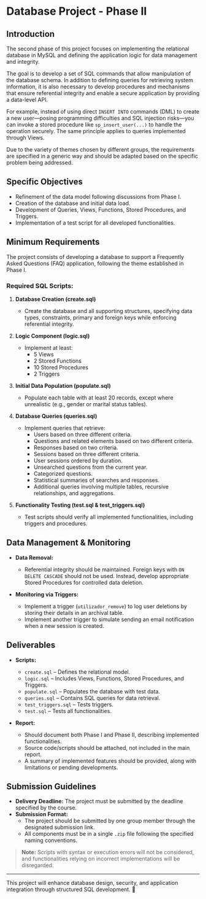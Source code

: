 # Database Project - Phase II

## Introduction
The second phase of this project focuses on implementing the relational database in MySQL and defining the application logic for data management and integrity. 

The goal is to develop a set of SQL commands that allow manipulation of the database schema. In addition to defining queries for retrieving system information, it is also necessary to develop procedures and mechanisms that ensure referential integrity and enable a secure application by providing a data-level API.

For example, instead of using direct `INSERT INTO` commands (DML) to create a new user—posing programming difficulties and SQL injection risks—you can invoke a stored procedure like `sp_insert_user(...)` to handle the operation securely. The same principle applies to queries implemented through Views.

Due to the variety of themes chosen by different groups, the requirements are specified in a generic way and should be adapted based on the specific problem being addressed.

## Specific Objectives
- Refinement of the data model following discussions from Phase I.
- Creation of the database and initial data load.
- Development of Queries, Views, Functions, Stored Procedures, and Triggers.
- Implementation of a test script for all developed functionalities.

## Minimum Requirements
The project consists of developing a database to support a Frequently Asked Questions (FAQ) application, following the theme established in Phase I.

### Required SQL Scripts:
1. **Database Creation (create.sql)**  
   - Create the database and all supporting structures, specifying data types, constraints, primary and foreign keys while enforcing referential integrity.

2. **Logic Component (logic.sql)**  
   - Implement at least:  
     - 5 Views  
     - 2 Stored Functions  
     - 10 Stored Procedures  
     - 2 Triggers  

3. **Initial Data Population (populate.sql)**  
   - Populate each table with at least 20 records, except where unrealistic (e.g., gender or marital status tables).

4. **Database Queries (queries.sql)**  
   - Implement queries that retrieve:  
     - Users based on three different criteria.  
     - Questions and related elements based on two different criteria.  
     - Responses based on two criteria.  
     - Sessions based on three different criteria.  
     - User sessions ordered by duration.  
     - Unsearched questions from the current year.  
     - Categorized questions.  
     - Statistical summaries of searches and responses.  
     - Additional queries involving multiple tables, recursive relationships, and aggregations.

5. **Functionality Testing (test.sql & test_triggers.sql)**  
   - Test scripts should verify all implemented functionalities, including triggers and procedures.

## Data Management & Monitoring
- **Data Removal:**  
  - Referential integrity should be maintained. Foreign keys with `ON DELETE CASCADE` should not be used. Instead, develop appropriate Stored Procedures for controlled data deletion.

- **Monitoring via Triggers:**  
  - Implement a trigger (`utilizador_remove`) to log user deletions by storing their details in an archival table.  
  - Implement another trigger to simulate sending an email notification when a new session is created.

## Deliverables
- **Scripts:**  
  - `create.sql` – Defines the relational model.  
  - `logic.sql` – Includes Views, Functions, Stored Procedures, and Triggers.  
  - `populate.sql` – Populates the database with test data.  
  - `queries.sql` – Contains SQL queries for data retrieval.  
  - `test_triggers.sql` – Tests triggers.  
  - `test.sql` – Tests all functionalities.

- **Report:**  
  - Should document both Phase I and Phase II, describing implemented functionalities.  
  - Source code/scripts should be attached, not included in the main report.  
  - A summary of implemented features should be provided, along with limitations or pending developments.

## Submission Guidelines
- **Delivery Deadline:** The project must be submitted by the deadline specified by the course.  
- **Submission Format:**  
  - The project should be submitted by one group member through the designated submission link.  
  - All components must be in a single `.zip` file following the specified naming conventions.  

> **Note:** Scripts with syntax or execution errors will not be considered, and functionalities relying on incorrect implementations will be disregarded.

---

This project will enhance database design, security, and application integration through structured SQL development. 🚀
